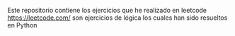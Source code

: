 Este repositorio contiene los ejercicios que he realizado en leetcode https://leetcode.com/
son ejercicios de lógica los cuales han sido resueltos en Python

